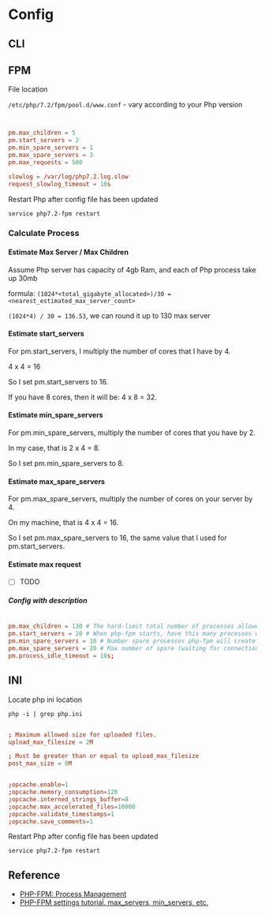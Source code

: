 # Config

## CLI

## FPM

File location

`/etc/php/7.2/fpm/pool.d/www.conf` - vary according to your Php version

```conf


pm.max_children = 5
pm.start_servers = 2
pm.min_spare_servers = 1
pm.max_spare_servers = 3
pm.max_requests = 500

slowlog = /var/log/php7.2.log.slow
request_slowlog_timeout = 10s


```

Restart Php after config file has been updated

`service php7.2-fpm restart`

### Calculate Process

#### Estimate Max Server / Max Children

Assume Php server has capacity of 4gb Ram, and each of Php process take up 30mb

formula: `(1024*<total_gigabyte_allocated>)/30 = <nearest_estimated_max_server_count>`

`(1024*4) / 30 = 136.53`, we can round it up to 130 max server

#### Estimate start_servers

For pm.start_servers, I multiply the number of cores that I have by 4.

4 x 4 = 16

So I set pm.start_servers to 16.

If you have 8 cores, then it will be: 4 x 8 = 32.

#### Estimate min_spare_servers

For pm.min_spare_servers, multiply the number of cores that you have by 2.

In my case, that is 2 x 4 = 8.

So I set pm.min_spare_servers to 8.

#### Estimate max_spare_servers

For pm.max_spare_servers, multiply the number of cores on your server by 4.

On my machine, that is 4 x 4 = 16.

So I set pm.max_spare_servers to 16, the same value that I used for pm.start_servers.

#### Estimate max request

* [ ] TODO

##### Config with description

```conf

pm.max_children = 130 # The hard-limit total number of processes allowed
pm.start_servers = 20 # When php-fpm starts, have this many processes waiting for requests
pm.min_spare_servers = 10 # Number spare processes php-fpm will create
pm.max_spare_servers = 20 # Max number of spare (waiting for connections) processes allowed to be created
pm.process_idle_timeout = 10s;

```

## INI

Locate php ini location

`php -i | grep php.ini`

```conf

; Maximum allowed size for uploaded files.
upload_max_filesize = 2M

; Must be greater than or equal to upload_max_filesize
post_max_size = 8M


;opcache.enable=1
;opcache.memory_consumption=128
;opcache.interned_strings_buffer=8
;opcache.max_accelerated_files=10000
;opcache.validate_timestamps=1
;opcache.save_comments=1


```

Restart Php after config file has been updated

`service php7.2-fpm restart`

## Reference

* [PHP-FPM: Process Management](https://serversforhackers.com/c/php-fpm-process-management)
* [PHP-FPM settings tutorial. max_servers, min_servers, etc.](https://thisinterestsme.com/php-fpm-settings/)